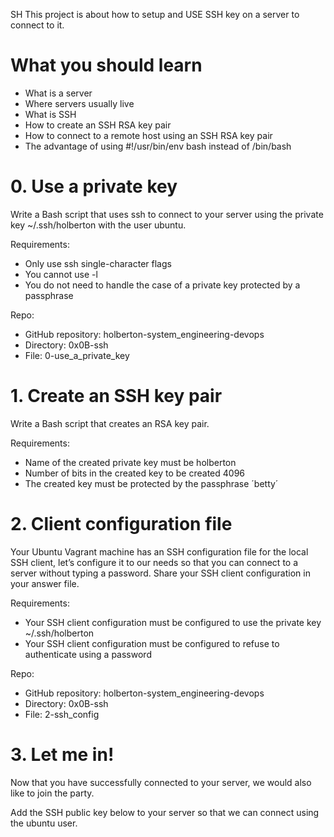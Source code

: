 SH
This project is about how to setup and USE SSH key on a server to connect to it.

# What you should learn
* What is a server
* Where servers usually live
* What is SSH
* How to create an SSH RSA key pair
* How to connect to a remote host using an SSH RSA key pair
* The advantage of using #!/usr/bin/env bash instead of /bin/bash

# 0. Use a private key
Write a Bash script that uses ssh to connect to your server using the private key ~/.ssh/holberton with the user ubuntu.

Requirements:

* Only use ssh single-character flags
* You cannot use -l
* You do not need to handle the case of a private key protected by a passphrase

Repo:

* GitHub repository: holberton-system_engineering-devops
* Directory: 0x0B-ssh
* File: 0-use_a_private_key

# 1. Create an SSH key pair
Write a Bash script that creates an RSA key pair.

Requirements:

* Name of the created private key must be holberton
* Number of bits in the created key to be created 4096
* The created key must be protected by the passphrase ´betty´

# 2. Client configuration file
Your Ubuntu Vagrant machine has an SSH configuration file for the local SSH client, let’s configure it to our needs so that you can connect to a server without typing a password. Share your SSH client configuration in your answer file.

Requirements:

* Your SSH client configuration must be configured to use the private key ~/.ssh/holberton
* Your SSH client configuration must be configured to refuse to authenticate using a password

Repo:

* GitHub repository: holberton-system_engineering-devops
* Directory: 0x0B-ssh
* File: 2-ssh_config

# 3. Let me in!
Now that you have successfully connected to your server, we would also like to join the party.

Add the SSH public key below to your server so that we can connect using the ubuntu user.

